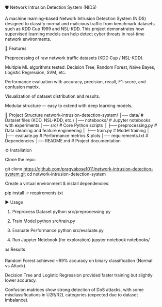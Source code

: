 🛡️ Network Intrusion Detection System (NIDS)

A machine learning–based Network Intrusion Detection System (NIDS) designed to classify normal and malicious traffic from benchmark datasets such as KDD Cup 1999 and NSL-KDD. This project demonstrates how supervised learning models can help detect cyber threats in real-time network environments.

🚀 Features

Preprocessing of raw network traffic datasets (KDD Cup / NSL-KDD).

Multiple ML algorithms tested: Decision Tree, Random Forest, Naïve Bayes, Logistic Regression, SVM, etc.

Performance evaluation with accuracy, precision, recall, F1-score, and confusion matrix.

Visualization of dataset distribution and results.

Modular structure — easy to extend with deep learning models.

📂 Project Structure
network-intrusion-detection-system/
│── data/                # Dataset files (KDD, NSL-KDD, etc.)
│── notebooks/           # Jupyter notebooks with experiments
│── src/                 # Core Python scripts
│   ├── preprocessing.py # Data cleaning and feature engineering
│   ├── train.py         # Model training
│   ├── evaluate.py      # Performance metrics & plots
│── requirements.txt     # Dependencies
│── README.md            # Project documentation

⚙️ Installation

Clone the repo:

git clone https://github.com/pragyabose1011/network-intrusion-detection-system.git
cd network-intrusion-detection-system


Create a virtual environment & install dependencies:

pip install -r requirements.txt

▶️ Usage
1. Preprocess Dataset
python src/preprocessing.py

2. Train Model
python src/train.py

3. Evaluate Performance
python src/evaluate.py

4. Run Jupyter Notebook (for exploration)
jupyter notebook notebooks/

📊 Results

Random Forest achieved ~99% accuracy on binary classification (Normal vs Attack).

Decision Tree and Logistic Regression provided faster training but slightly lower accuracy.

Confusion matrices show strong detection of DoS attacks, with some misclassifications in U2R/R2L categories (expected due to dataset imbalance).
